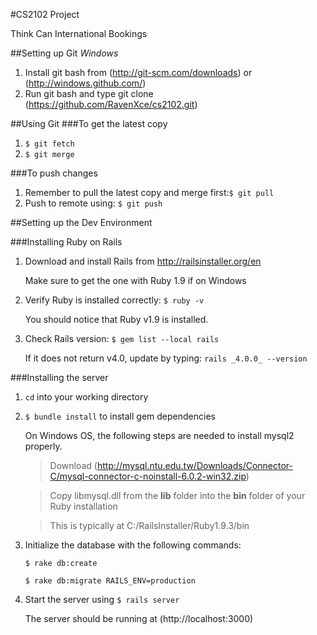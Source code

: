 #CS2102 Project

Think Can International Bookings

##Setting up Git
*Windows*

1. Install git bash from (http://git-scm.com/downloads) or (http://windows.github.com/)
2. Run git bash and type git clone (https://github.com/RavenXce/cs2102.git)

##Using Git
###To get the latest copy
1.	`$ git fetch`
2.	`$ git merge`

###To push changes
1.	Remember to pull the latest copy and merge first:`$ git pull`
2.	Push to remote using: `$ git push`
	

##Setting up the Dev Environment

###Installing Ruby on Rails
1. Download and install Rails from http://railsinstaller.org/en

	Make sure to get the one with Ruby 1.9 if on Windows
	
2. Verify Ruby is installed correctly: `$ ruby -v`

	You should notice that Ruby v1.9 is installed.
	
3. Check Rails version: `$ gem list --local rails`

	If it does not return v4.0, update by typing: `rails _4.0.0_ --version`

###Installing the server
1. `cd` into your working directory
2. `$ bundle install` to install gem dependencies

	On Windows OS, the following steps are needed to install mysql2 properly.
	
	> Download (http://mysql.ntu.edu.tw/Downloads/Connector-C/mysql-connector-c-noinstall-6.0.2-win32.zip)
	
	> Copy libmysql.dll from the **lib** folder into the **bin** folder of your Ruby installation
	
	> This is typically at C:/RailsInstaller/Ruby1.9.3/bin

3. Initialize the database with the following commands:
	
	`$ rake db:create`
	 
	`$ rake db:migrate RAILS_ENV=production`
	
4. Start the server using `$ rails server`
	
	The server should be running at (http://localhost:3000) 